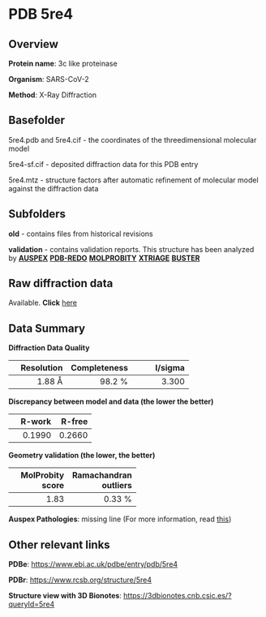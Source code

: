 # PDB 5re4

## Overview

**Protein name**: 3c like proteinase

**Organism**: SARS-CoV-2

**Method**: X-Ray Diffraction

## Basefolder

5re4.pdb and 5re4.cif - the coordinates of the threedimensional molecular model

5re4-sf.cif - deposited diffraction data for this PDB entry

5re4.mtz - structure factors after automatic refinement of molecular model against the diffraction data

## Subfolders



**old** - contains files from historical revisions

**validation** - contains validation reports. This structure has been analyzed by [**AUSPEX**](https://github.com/thorn-lab/coronavirus_structural_task_force/tree/master/pdb/3c_like_proteinase/SARS-CoV-2/5re4/validation/auspex) [**PDB-REDO**](https://github.com/thorn-lab/coronavirus_structural_task_force/tree/master/pdb/3c_like_proteinase/SARS-CoV-2/5re4/validation/pdb-redo) [**MOLPROBITY**](https://github.com/thorn-lab/coronavirus_structural_task_force/tree/master/pdb/3c_like_proteinase/SARS-CoV-2/5re4/validation/molprobity) [**XTRIAGE**](https://github.com/thorn-lab/coronavirus_structural_task_force/blob/master/pdb/3c_like_proteinase/SARS-CoV-2/5re4/validation/Xtriage_output.log) [**BUSTER**](https://www.globalphasing.com/buster/wiki/index.cgi?Covid19Pdb5RE4)

## Raw diffraction data

Available. **Click** [here](https://zenodo.org/record/3730483) 

## Data Summary
**Diffraction Data Quality**

|   | Resolution | Completeness| I/sigma |
|---|-------------:|----------------:|--------------:|
|   |1.88 Å|98.2  %|<img width=50/>3.300|

**Discrepancy between model and data (the lower the better)**

|   | **R-work**| **R-free**   
|---|-------------:|----------------:|           
||  0.1990|  0.2660|

**Geometry validation (the lower, the better)**

|   |**MolProbity<br>score**| **Ramachandran<br>outliers** 
|---|-------------:|----------------:|
||  1.83|  0.33 %|

**Auspex Pathologies**: missing line (For more information, read [this](https://github.com/thorn-lab/coronavirus_structural_task_force/blob/master/pdb/3c_like_proteinase/SARS-CoV-2/5re4/validation/auspex/5re4_auspex_comments.txt))

 



## Other relevant links 
**PDBe**:  https://www.ebi.ac.uk/pdbe/entry/pdb/5re4
 
**PDBr**: https://www.rcsb.org/structure/5re4 

**Structure view with 3D Bionotes**: https://3dbionotes.cnb.csic.es/?queryId=5re4

